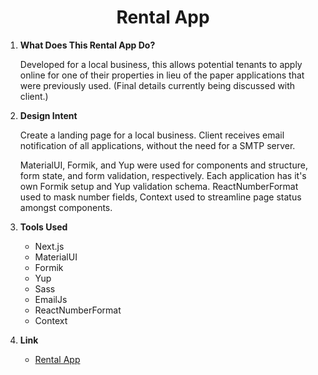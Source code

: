 <h1 align="center">
  Rental App
</h1>

1.  **What Does This Rental App Do?**

    Developed for a local business, this allows potential tenants to apply online for one of their properties in lieu of the paper applications that were previously used. (Final details currently being discussed with client.)

2.  **Design Intent**

    Create a landing page for a local business. Client receives email notification of all applications, without the need for a SMTP server.

    MaterialUI, Formik, and Yup were used for components and structure, form state, and form validation, respectively. Each application has it's own Formik setup and Yup validation schema. ReactNumberFormat used to mask number fields, Context used to streamline page status amongst components.

3.  **Tools Used**

    - Next.js
    - MaterialUI
    - Formik
    - Yup
    - Sass
    - EmailJs
    - ReactNumberFormat
    - Context

4.  **Link**

    - [Rental App](https://bxd-rentals.vercel.app/)
